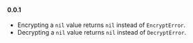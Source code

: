 #### 0.0.1
* Encrypting a `nil` value returns `nil` instead of `EncryptError`.
* Decrypting a `nil` value returns `nil` instead of `DecryptError`.
